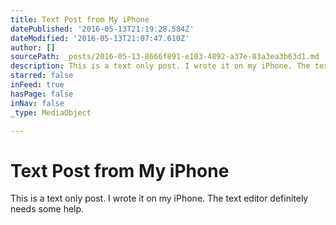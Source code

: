 ```yaml
---
title: Text Post from My iPhone
datePublished: '2016-05-13T21:19:28.584Z'
dateModified: '2016-05-13T21:07:47.610Z'
author: []
sourcePath: _posts/2016-05-13-8666f891-e103-4892-a37e-83a3ea3b63d1.md
description: This is a text only post. I wrote it on my iPhone. The text editor definitely needs some help.
starred: false
inFeed: true
hasPage: false
inNav: false
_type: MediaObject

---
```

# Text Post from My iPhone

This is a text only post. I wrote it on my iPhone. The text editor definitely needs some help.